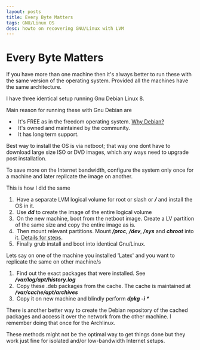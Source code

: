 ```yaml
---
layout: posts
title: Every Byte Matters
tags: GNU/Linux OS
desc: howto on recovering GNU/Linux with LVM
---
```


# Every Byte Matters

If you have more than one machine then it's always better to run these with the
same version of the operating system. Provided all the machines have the same
architecture.

I have three identical setup running Gnu Debian Linux 8.

Main reason for running these with Gnu Debian are

*   It's FREE as in the freedom operating system. [Why Debian?](http://www.inventati.org/swaraj/why_debian.html)
*   It's owned and maintained by the community.
*   It has long term support.

Best way to install the OS is via netboot; that way one dont have to download
large size ISO or DVD images, which any ways need to upgrade post installation.

To save more on the Internet bandwidth, configure the system only once for a
machine and later replicate the image on another.

This is how I did the same

1.  Have a separate LVM logical volume for root or slash or **_/_** and install
   the OS in it.
2.  Use _**dd**_ to create the image of the entire logical volume
3.  On the new machine, boot from the netboot image. Create a LV partition of
   the same size and copy the entire image as is.
4.  Then mount relevant partitions. Mount _**/proc**_, _**/dev**_, _**/sys**_
   and _**chroot**_ into it. [Details for
   steps](http://zeldor.biz/2010/12/install-grub-from-chroot/).
5.  Finally grub install and boot into identical Gnu/Linux.

Lets say on one of the machine you installed 'Latex' and you want to replicate
the same on other machine/s

1.  Find out the exact packages that were installed. See
   _**/var/log/apt/history.log**_
2.  Copy these .deb packages from the cache. The cache is maintained at
   _**/var/cache/apt/archives**_
3.  Copy it on new machine and blindly perform _**dpkg -i \***_

There is another better way to create the Debian repository of the cached 
packages and access it over the network from the other machine. I remember doing
that once for the Archlinux.

These methods might not be the optimal way to get things done but they work just
fine for isolated and/or low-bandwidth Internet setups.

